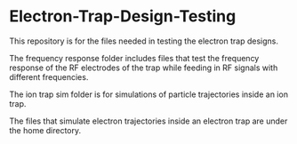 # Electron-Trap-Design-Testing
This repository is for the files needed in testing the electron trap designs. 

The frequency response folder includes files that test the frequency response of the RF electrodes of the trap while feeding in RF signals with different frequencies.

The ion trap sim folder is for simulations of particle trajectories inside an ion trap.

The files that simulate electron trajectories inside an electron trap are under the home directory.
